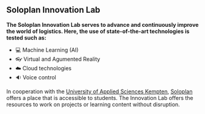 ## Soloplan Innovation Lab

**The Soloplan Innovation Lab serves to advance and continuously improve the world of logistics. Here, the use of state-of-the-art technologies is tested such as:**
* :computer: Machine Learning (AI)
* :eyeglasses: Virtual and Agumented Reality
* :cloud: Cloud technologies
* :sound: Voice control

In cooperation with the [University of Applied Sciences Kempten](https://www.hs-kempten.de/), [Soloplan](https://www.soloplan.de) offers a place that is accessible to students. The Innovation Lab offers the resources to work on projects or learning content without disruption.

